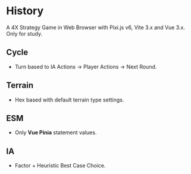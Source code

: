# History

A 4X Strategy Game in Web Browser with Pixi.js v6, Vite 3.x and Vue 3.x. Only for study.

## Cycle

- Turn based to IA Actions -> Player Actions -> Next Round.

## Terrain

- Hex based with default terrain type settings.

## ESM

- Only **Vue Pinia** statement values.

## IA

- Factor + Heuristic Best Case Choice.
